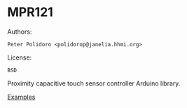 # MPR121

Authors:

    Peter Polidoro <polidorop@janelia.hhmi.org>

License:

    BSD

Proximity capacitive touch sensor controller Arduino library.

[Examples](./examples)
